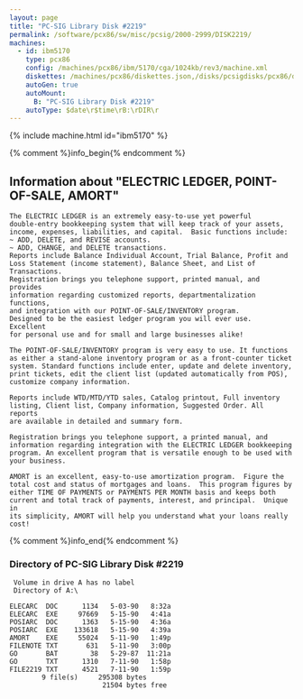 ```yaml
---
layout: page
title: "PC-SIG Library Disk #2219"
permalink: /software/pcx86/sw/misc/pcsig/2000-2999/DISK2219/
machines:
  - id: ibm5170
    type: pcx86
    config: /machines/pcx86/ibm/5170/cga/1024kb/rev3/machine.xml
    diskettes: /machines/pcx86/diskettes.json,/disks/pcsigdisks/pcx86/diskettes.json
    autoGen: true
    autoMount:
      B: "PC-SIG Library Disk #2219"
    autoType: $date\r$time\rB:\rDIR\r
---
```


{% include machine.html id="ibm5170" %}

{% comment %}info_begin{% endcomment %}

## Information about "ELECTRIC LEDGER, POINT-OF-SALE, AMORT"

    The ELECTRIC LEDGER is an extremely easy-to-use yet powerful
    double-entry bookkeeping system that will keep track of your assets,
    income, expenses, liabilities, and capital.  Basic functions include:
    ~ ADD, DELETE, and REVISE accounts.
    ~ ADD, CHANGE, and DELETE transactions.
    Reports include Balance Individual Account, Trial Balance, Profit and
    Loss Statement (income statement), Balance Sheet, and List of
    Transactions.
    Registration brings you telephone support, printed manual, and provides
    information regarding customized reports, departmentalization functions,
    and integration with our POINT-OF-SALE/INVENTORY program.
    Designed to be the easiest ledger program you will ever use.  Excellent
    for personal use and for small and large businesses alike!
    
    The POINT-OF-SALE/INVENTORY program is very easy to use. It functions
    as either a stand-alone inventory program or as a front-counter ticket
    system. Standard functions include enter, update and delete inventory,
    print tickets, edit the client list (updated automatically from POS),
    customize company information.
    
    Reports include WTD/MTD/YTD sales, Catalog printout, Full inventory
    listing, Client list, Company information, Suggested Order. All reports
    are available in detailed and summary form.
    
    Registration brings you telephone support, a printed manual, and
    information regarding integration with the ELECTRIC LEDGER bookkeeping
    program. An excellent program that is versatile enough to be used with
    your business.
    
    AMORT is an excellent, easy-to-use amortization program.  Figure the
    total cost and status of mortgages and loans.  This program figures by
    either TIME OF PAYMENTS or PAYMENTS PER MONTH basis and keeps both
    current and total track of payments, interest, and principal.  Unique in
    its simplicity, AMORT will help you understand what your loans really
    cost!
{% comment %}info_end{% endcomment %}


### Directory of PC-SIG Library Disk #2219

     Volume in drive A has no label
     Directory of A:\

    ELECARC  DOC      1134   5-03-90   8:32a
    ELECARC  EXE     97669   5-15-90   4:41a
    POSIARC  DOC      1363   5-15-90   4:36a
    POSIARC  EXE    133618   5-15-90   4:39a
    AMORT    EXE     55024   5-11-90   1:49p
    FILENOTE TXT       631   5-11-90   3:00p
    GO       BAT        38   5-29-87  11:21a
    GO       TXT      1310   7-11-90   1:58p
    FILE2219 TXT      4521   7-11-90   1:59p
            9 file(s)     295308 bytes
                           21504 bytes free
